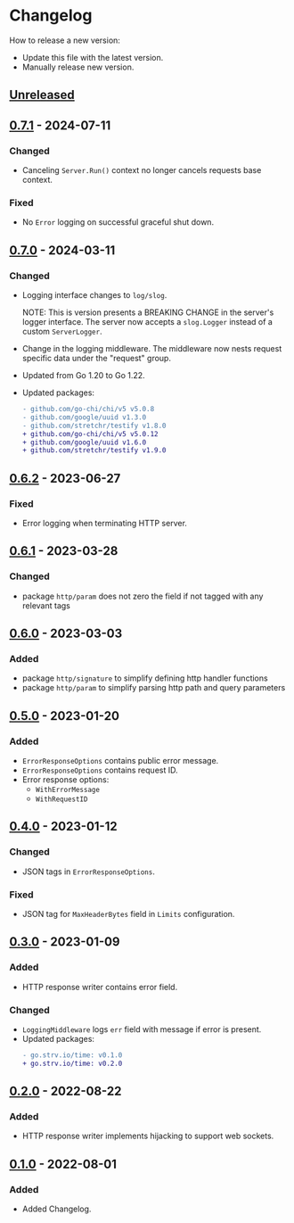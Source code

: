 # Changelog
How to release a new version:
- Update this file with the latest version.
- Manually release new version.

## [Unreleased]

## [0.7.1] - 2024-07-11
### Changed
- Canceling `Server.Run()` context no longer cancels requests base context.

### Fixed
- No `Error` logging on successful graceful shut down.

## [0.7.0] - 2024-03-11
### Changed
- Logging interface changes to `log/slog`.

  NOTE: This is version presents a BREAKING CHANGE in the server's logger interface. The server now accepts a `slog.Logger` instead of a custom `ServerLogger`.
- Change in the logging middleware. The middleware now nests request specific data under the "request" group.
- Updated from Go 1.20 to Go 1.22.
- Updated packages:
  ```diff
  - github.com/go-chi/chi/v5 v5.0.8
  - github.com/google/uuid v1.3.0
  - github.com/stretchr/testify v1.8.0
  + github.com/go-chi/chi/v5 v5.0.12
  + github.com/google/uuid v1.6.0
  + github.com/stretchr/testify v1.9.0
  ```

## [0.6.2] - 2023-06-27
### Fixed
- Error logging when terminating HTTP server.

## [0.6.1] - 2023-03-28
### Changed
- package `http/param` does not zero the field if not tagged with any relevant tags

## [0.6.0] - 2023-03-03
### Added
- package `http/signature` to simplify defining http handler functions
- package `http/param` to simplify parsing http path and query parameters

## [0.5.0] - 2023-01-20
### Added
- `ErrorResponseOptions` contains public error message.
- `ErrorResponseOptions` contains request ID.
- Error response options:
  - `WithErrorMessage`
  - `WithRequestID`

## [0.4.0] - 2023-01-12
### Changed
- JSON tags in `ErrorResponseOptions`.

### Fixed
- JSON tag for `MaxHeaderBytes` field in `Limits` configuration.

## [0.3.0] - 2023-01-09
### Added
- HTTP response writer contains error field.

### Changed
- `LoggingMiddleware` logs `err` field with message if error is present.
- Updated packages:
  ```diff
  - go.strv.io/time: v0.1.0
  + go.strv.io/time: v0.2.0
  ```

## [0.2.0] - 2022-08-22
### Added
- HTTP response writer implements hijacking to support web sockets.

## [0.1.0] - 2022-08-01
### Added
- Added Changelog.

[Unreleased]: https://github.com/strvcom/strv-backend-go-net/compare/v0.7.1...HEAD
[0.7.1]: https://github.com/strvcom/strv-backend-go-net/compare/v0.7.0...v0.7.1
[0.7.0]: https://github.com/strvcom/strv-backend-go-net/compare/v0.6.2...v0.7.0
[0.6.2]: https://github.com/strvcom/strv-backend-go-net/compare/v0.6.1...v0.6.2
[0.6.1]: https://github.com/strvcom/strv-backend-go-net/compare/v0.6.0...v0.6.1
[0.6.0]: https://github.com/strvcom/strv-backend-go-net/compare/v0.5.0...v0.6.0
[0.5.0]: https://github.com/strvcom/strv-backend-go-net/compare/v0.4.0...v0.5.0
[0.4.0]: https://github.com/strvcom/strv-backend-go-net/compare/v0.3.0...v0.4.0
[0.3.0]: https://github.com/strvcom/strv-backend-go-net/compare/v0.2.0...v0.3.0
[0.2.0]: https://github.com/strvcom/strv-backend-go-net/compare/v0.1.0...v0.2.0
[0.1.0]: https://github.com/strvcom/strv-backend-go-net/releases/tag/v0.1.0
